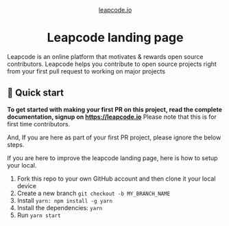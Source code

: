 
<p align="center">
  <a href="https://www.leapcode.io">
    leapcode.io
  </a>
</p>
<h1 align="center">
  Leapcode landing page
</h1>

Leapcode is an online platform that motivates & rewards open source contributors. Leapcode helps you contribute to open source projects right from your first pull request to working on major projects


## 🚀 Quick start

**To get started with making your first PR on this project, read the complete documentation, signup on https://leapcode.io** Please note that this is for first time contributors.

And, If you are here as part of your first PR project, please ignore the below steps.

If you are here to improve the leapcode landing page, here is how to setup your local.

1.  Fork this repo to your own GitHub account and then clone it your local device
2.  Create a new branch ``` git checkout -b MY_BRANCH_NAME ```
3.  Install ``` yarn: npm install -g yarn ```
4.  Install the dependencies: ``` yarn ```
5.  Run ``` yarn start ```
